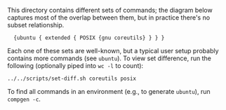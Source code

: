 This directory contains different sets of commands; the diagram below captures most of the overlap between them, but in practice there's no subset relationship.

```
  {ubuntu { extended { POSIX {gnu coreutils} } } }
```

Each one of these sets are well-known, but a typical user setup probably contains more commands (see `ubuntu`).
To view set difference, run the following (optionally piped into `wc -l` to count):

```
../../scripts/set-diff.sh coreutils posix
```

To find all commands in an environment (e.g., to generate `ubuntu`), run `compgen -c`.

